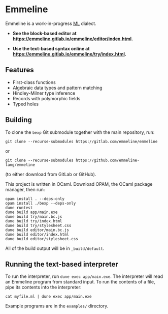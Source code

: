 # Emmeline

Emmeline is a work-in-progress
[ML](https://en.wikipedia.org/wiki/ML_(programming_language)) dialect.

- **See the block-based editor at
  https://emmeline.gitlab.io/emmeline/editor/index.html.**

- **Use the text-based syntax online at
  https://emmeline.gitlab.io/emmeline/try/index.html.**

## Features

- First-class functions
- Algebraic data types and pattern matching
- Hindley-Milner type inference
- Records with polymorphic fields
- Typed holes

## Building

To clone the `bexp` Git submodule together with the main repository, run:

    git clone --recurse-submodules https://gitlab.com/emmeline/emmeline

or

    git clone --recurse-submodules https://github.com/emmeline-lang/emmeline

(to either download from GitLab or GitHub).

This project is written in OCaml. Download OPAM, the OCaml package manager, then
run:

    opam install . --deps-only
    opam install ./bexp --deps-only
    dune runtest
    dune build app/main.exe
    dune build try/main.bc.js
    dune build try/index.html
    dune build try/stylesheet.css
    dune build editor/main.bc.js
    dune build editor/index.html
    dune build editor/stylesheet.css

All of the build output will be in `_build/default`.

## Running the text-based interpreter

To run the interpreter, run `dune exec app/main.exe`. The interpreter will read
an Emmeline program from standard input. To run the contents of a file, pipe its
contents into the interpreter:

    cat myfile.ml | dune exec app/main.exe

Example programs are in the `examples/` directory.
